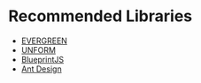 # Recommended Libraries

- [EVERGREEN](https://evergreen.segment.com/)
- [UNFORM](https://unform.dev/guides/validation)
- [BlueprintJS](https://blueprintjs.com/)
- [Ant Design](https://ant.design/)